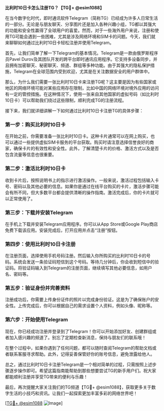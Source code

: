 **比利时10日卡怎么注册TG？【TG💪+ @esim1088】**

在当今数字化时代，即时通讯软件Telegram（简称TG）已经成为许多人日常生活的一部分。无论是与朋友聊天、分享图片还是加入各种兴趣小组，TG都以其强大的功能和安全性赢得了全球用户的喜爱。然而，对于一些海外用户来说，注册和使用TG可能会遇到一些困难，尤其是涉及网络环境和SIM卡的问题。今天，我们就来聊聊如何通过比利时10日卡轻松注册并使用Telegram。

首先，让我们简单了解一下Telegram的基本情况。Telegram是一款由俄罗斯程序员Pavel Durov及其团队开发的跨平台即时通讯应用程序。它支持多设备同步，并且拥有加密聊天、秘密聊天、频道、群组等多种功能。由于其强大的隐私保护措施，Telegram在全球范围内受到欢迎，尤其是在关注数据安全的用户群体中。

那么，为什么我们需要一张比利时10日卡来注册TG呢？这主要是因为有些国家或地区的网络环境可能对某些应用存在限制，比如中国的网络环境对境外应用的访问有一定的管控措施。在这种情况下，使用一张来自其他国家的虚拟号码（如比利时10日卡）可以帮助我们绕过这些限制，顺利完成TG的注册流程。

接下来，我们就详细讲解一下如何通过比利时10日卡注册TG的具体步骤：

### 第一步：购买比利时10日卡

在开始之前，你需要准备一张比利时10日卡。这种卡片通常可以在网上购买，也可以通过一些提供虚拟SIM卡服务的平台获取。购买时请注意选择信誉良好的商家，确保卡片的有效性和安全性。此外，了解清楚卡片的价格、激活方式以及是否包含流量等信息也很重要。

### 第二步：激活比利时10日卡

收到卡片后，按照说明书上的指示进行激活操作。一般来说，激活过程包括输入卡号、密码以及其他必要的信息。如果你是通过在线平台购买的卡片，激活步骤可能会有所不同，但大多数平台都会提供清晰的操作指南。激活完成后，你的卡片就可以正常使用了。

### 第三步：下载并安装Telegram

在手机上下载并安装Telegram应用程序。你可以从App Store或Google Play商店免费下载该应用。安装完成后，打开应用并点击“注册”按钮。

### 第四步：使用比利时10日卡注册

在注册页面，选择使用手机号码注册。然后输入你所购买的比利时10日卡的号码。系统会发送一条验证码短信到这个号码。等待几分钟后，你会收到短信中的验证码。将验证码输入到Telegram的注册页面，继续填写其他必要信息，如用户名、密码等。

### 第五步：验证身份并完善资料

注册成功后，你需要上传身份证件的照片以完成身份验证。这是为了确保账户的安全性。上传完成后，你可以根据自己的需求设置个人资料，例如头像、昵称等。

### 第六步：开始使用Telegram

现在，你已经成功注册并登录到了Telegram！你可以开始添加好友、创建群组或者加入感兴趣的频道了。别忘了定期检查新消息，保持与朋友们的联系哦！

在整个过程中，如果你遇到了任何问题，都可以随时查阅Telegram的帮助文档或者联系客服寻求帮助。此外，记得妥善保管好你的账号信息，避免泄露给他人。

总之，通过比利时10日卡注册Telegram是一个相对简单的过程，只需按照上述步骤逐步操作即可。希望这篇指南能帮助到那些想要尝试TG的新手用户们。祝大家都能顺利注册并享受TG带来的便利与乐趣！

最后，再次提醒大家关注我们的TG频道【TG💪+ @esim1088】，获取更多关于数字生活的小技巧和资讯。让我们一起探索更加丰富多彩的网络世界吧！

[[TG💪+ @esim1088](https://t.me/s/esim1088) ![Image](https://i.postimg.cc/4NQfJmqS/Snipaste-2025-05-13-00-14-12.png)]